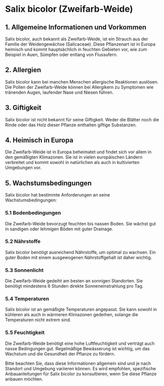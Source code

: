 # Salix bicolor (Zweifarb-Weide)

## 1. Allgemeine Informationen und Vorkommen
Salix bicolor, auch bekannt als Zweifarb-Weide, ist ein Strauch aus der Familie der Weidengewächse (Salicaceae). Diese Pflanzenart ist in Europa heimisch und kommt hauptsächlich in feuchten Gebieten vor, wie zum Beispiel in Auen, Sümpfen oder entlang von Flussufern.

## 2. Allergien
Salix bicolor kann bei manchen Menschen allergische Reaktionen auslösen. Die Pollen der Zweifarb-Weide können bei Allergikern zu Symptomen wie tränenden Augen, laufender Nase und Niesen führen.

## 3. Giftigkeit
Salix bicolor ist nicht bekannt für seine Giftigkeit. Weder die Blätter noch die Rinde oder das Holz dieser Pflanze enthalten giftige Substanzen.

## 4. Heimisch in Europa
Die Zweifarb-Weide ist in Europa beheimatet und findet sich vor allem in den gemäßigten Klimazonen. Sie ist in vielen europäischen Ländern verbreitet und kommt sowohl in natürlichen als auch in kultivierten Umgebungen vor.

## 5. Wachstumsbedingungen
Salix bicolor hat bestimmte Anforderungen an seine Wachstumsbedingungen:

### 5.1 Bodenbedingungen
Die Zweifarb-Weide bevorzugt feuchten bis nassen Boden. Sie wächst gut in sandigen oder lehmigen Böden mit guter Drainage.

### 5.2 Nährstoffe
Salix bicolor benötigt ausreichend Nährstoffe, um optimal zu wachsen. Ein guter Boden mit einem ausgewogenen Nährstoffgehalt ist daher wichtig.

### 5.3 Sonnenlicht
Die Zweifarb-Weide gedeiht am besten an sonnigen Standorten. Sie benötigt mindestens 6 Stunden direkte Sonneneinstrahlung pro Tag.

### 5.4 Temperaturen
Salix bicolor ist an gemäßigte Temperaturen angepasst. Sie kann sowohl in kühleren als auch in wärmeren Klimazonen gedeihen, solange die Temperaturen nicht extrem sind.

### 5.5 Feuchtigkeit
Die Zweifarb-Weide benötigt eine hohe Luftfeuchtigkeit und verträgt auch nasse Bedingungen gut. Regelmäßige Bewässerung ist wichtig, um das Wachstum und die Gesundheit der Pflanze zu fördern.

Bitte beachten Sie, dass diese Informationen allgemein sind und je nach Standort und Umgebung variieren können. Es wird empfohlen, spezifische Anbauanleitungen für Salix bicolor zu konsultieren, wenn Sie diese Pflanze anbauen möchten.
